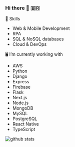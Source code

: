 ### Hi there 👋 🇧🇷


🤖 Skills
+ Web & Mobile Development
+ RPA
+ SQL & NoSQL databases
+ Cloud & DevOps


🖥️ I’m currently working with
+ AWS
+ Python
+ Django 
+ Express
+ Firebase
+ Flask
+ Next.js
+ Node.js
+ MongoDB
+ MySQL
+ PostgreSQL
+ React Native
+ TypeScript


![github stats](https://github-readme-stats.vercel.app/api?username=FehRoque&show_icons=true&theme=merko)


<!--
**FehRoque/FehRoque** is a ✨ _special_ ✨ repository because its `README.md` (this file) appears on your GitHub profile.

[![Used Languages](https://github-readme-stats.vercel.app/api/top-langs/?username=FehRoque&show_icons=true&theme=dark)]

Here are some ideas to get you started:

- 🔭 I’m currently working on ...
- 🌱 I’m currently learning ...
- 👯 I’m looking to collaborate on ...
- 🤔 I’m looking for help with ...
- 💬 Ask me about ...
- 📫 How to reach me: ...
- 😄 Pronouns: ...
- ⚡ Fun fact: ...
-->
